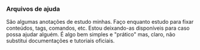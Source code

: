 ### Arquivos de ajuda

São algumas anotações de estudo minhas. 
Faço enquanto estudo para fixar conteúdos, tags, comandos, etc.
Estou deixando-as disponíveis para caso possa ajudar alguém. 
É algo bem simples e "prático" mas, claro, não substitui documentações e tutoriais oficiais.
